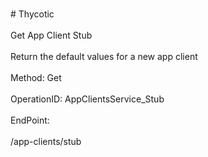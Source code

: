 <br>#     Thycotic</br>
<br>Get App Client Stub</br>
<br>Return the default values for a new app client</br>
<br>Method: Get</br>
<br>OperationID: AppClientsService_Stub</br>
<br>EndPoint:</br>
<br>/app-clients/stub</br>
